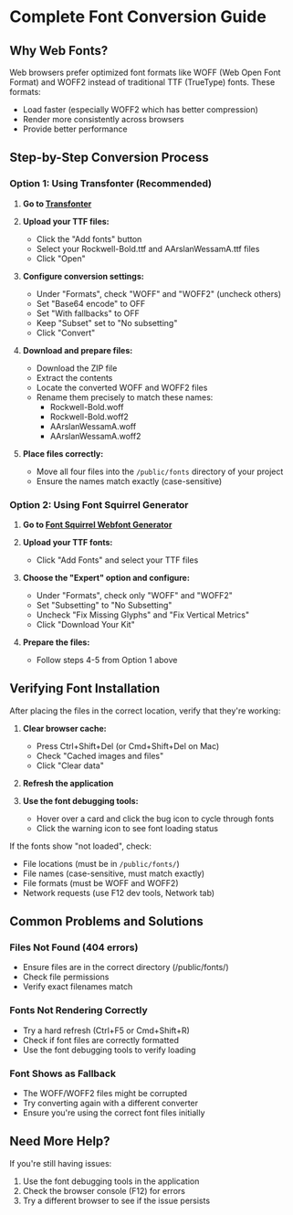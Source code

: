 
# Complete Font Conversion Guide

## Why Web Fonts?

Web browsers prefer optimized font formats like WOFF (Web Open Font Format) and WOFF2 instead of traditional TTF (TrueType) fonts. These formats:

- Load faster (especially WOFF2 which has better compression)
- Render more consistently across browsers
- Provide better performance

## Step-by-Step Conversion Process

### Option 1: Using Transfonter (Recommended)

1. **Go to [Transfonter](https://transfonter.org/)**
2. **Upload your TTF files:**
   - Click the "Add fonts" button
   - Select your Rockwell-Bold.ttf and AArslanWessamA.ttf files
   - Click "Open"

3. **Configure conversion settings:**
   - Under "Formats", check "WOFF" and "WOFF2" (uncheck others)
   - Set "Base64 encode" to OFF
   - Set "With fallbacks" to OFF
   - Keep "Subset" set to "No subsetting"
   - Click "Convert"

4. **Download and prepare files:**
   - Download the ZIP file
   - Extract the contents
   - Locate the converted WOFF and WOFF2 files
   - Rename them precisely to match these names:
     - Rockwell-Bold.woff
     - Rockwell-Bold.woff2
     - AArslanWessamA.woff
     - AArslanWessamA.woff2

5. **Place files correctly:**
   - Move all four files into the `/public/fonts` directory of your project
   - Ensure the names match exactly (case-sensitive)

### Option 2: Using Font Squirrel Generator

1. **Go to [Font Squirrel Webfont Generator](https://www.fontsquirrel.com/tools/webfont-generator)**
2. **Upload your TTF fonts:**
   - Click "Add Fonts" and select your TTF files
   
3. **Choose the "Expert" option and configure:**
   - Under "Formats", check only "WOFF" and "WOFF2"
   - Set "Subsetting" to "No Subsetting"
   - Uncheck "Fix Missing Glyphs" and "Fix Vertical Metrics"
   - Click "Download Your Kit"

4. **Prepare the files:**
   - Follow steps 4-5 from Option 1 above

## Verifying Font Installation

After placing the files in the correct location, verify that they're working:

1. **Clear browser cache:**
   - Press Ctrl+Shift+Del (or Cmd+Shift+Del on Mac)
   - Check "Cached images and files"
   - Click "Clear data"

2. **Refresh the application**

3. **Use the font debugging tools:**
   - Hover over a card and click the bug icon to cycle through fonts
   - Click the warning icon to see font loading status

If the fonts show "not loaded", check:
- File locations (must be in `/public/fonts/`)
- File names (case-sensitive, must match exactly)
- File formats (must be WOFF and WOFF2)
- Network requests (use F12 dev tools, Network tab)

## Common Problems and Solutions

### Files Not Found (404 errors)
- Ensure files are in the correct directory (/public/fonts/)
- Check file permissions
- Verify exact filenames match

### Fonts Not Rendering Correctly
- Try a hard refresh (Ctrl+F5 or Cmd+Shift+R)
- Check if font files are correctly formatted
- Use the font debugging tools to verify loading

### Font Shows as Fallback
- The WOFF/WOFF2 files might be corrupted
- Try converting again with a different converter
- Ensure you're using the correct font files initially

## Need More Help?

If you're still having issues:
1. Use the font debugging tools in the application
2. Check the browser console (F12) for errors
3. Try a different browser to see if the issue persists
